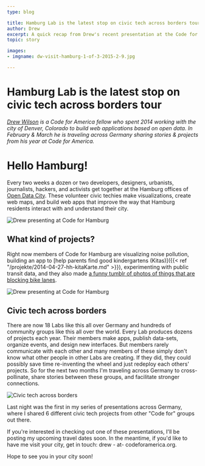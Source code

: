```yaml
---
type: blog

title: Hamburg Lab is the latest stop on civic tech across borders tour
author: Drew
excerpt: A quick recap from Drew's recent presentation at the Code for Hamburg meetup
topic: story

images:
- imgname: dw-visit-hamburg-1-of-3-2015-2-9.jpg

---
```


# Hamburg Lab is the latest stop on civic tech across borders tour

<em><a href="https://twitter.com/drewSaysGoVeg">Drew Wilson</a> is a Code for America fellow who spent 2014 working with the city of Denver, Colorado to build web applications based on open data. In February & March he is traveling across Germany sharing stories & projects from his year at Code for America.</em>

# Hello Hamburg!
Every two weeks a dozen or two developers, designers, urbanists, journalists, hackers, and activists get together at the Hamburg offices of [Open Data City](https://opendatacity.de/). These volunteer civic techies make visualizations, create web maps, and build web apps that improve the way that Hamburg residents interact with and understand their city.

![Drew presenting at Code for Hamburg](/blog/dw-visit-hamburg-1-of-3-2015-2-9.jpg)

## What kind of projects?
Right now members of Code for Hamburg are visualizing noise pollution, building an app to [help parents find good kindergartens (Kitas)]({{< ref "/projekte/2014-04-27-hh-kitaKarte.md" >}}), experimenting with public transit data, and they also made [a funny tumblr of photos of things that are blocking bike lanes](http://thingsonbikelanes.tumblr.com).

![Drew presenting at Code for Hamburg](/blog/dw-visit-hamburg-3-of-3-2015-2-9.jpg)


## Civic tech across borders
There are now 18 Labs like this all over Germany and hundreds of community groups like this all over the world. Every Lab produces dozens of projects each year. Their members make apps, publish data-sets, organize events, and design new interfaces. But members rarely communicate with each other and many members of these simply don't know what other people in other Labs are creating. If they did, they could possibly save time re-inventing the wheel and just redeploy each others' projects. So for the next two months I'm traveling across Germany to cross-pollinate, share stories between these groups, and facilitate stronger connections.

![Civic tech across borders](/blog/dw-visit-hamburg-4-of-3-lol-2015-2-9.jpg)

Last night was the first in my series of presentations across Germany, where I shared 6 different civic tech projects from other "Code for" groups out there.

If you're interested in checking out one of these presentations, I'll be posting my upcoming travel dates soon. In the meantime, if you'd like to have me visit your city, get in touch: drew - at- codeforamerica.org.

Hope to see you in your city soon!
